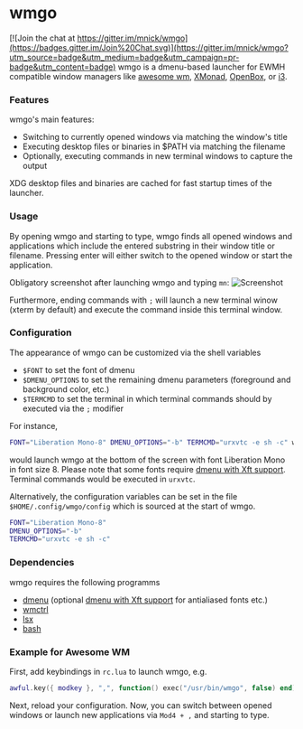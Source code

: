 # wmgo

[![Join the chat at https://gitter.im/mnick/wmgo](https://badges.gitter.im/Join%20Chat.svg)](https://gitter.im/mnick/wmgo?utm_source=badge&utm_medium=badge&utm_campaign=pr-badge&utm_content=badge)
wmgo is a dmenu-based launcher for EWMH compatible window 
managers like [awesome wm](http://awesome.naquadah.org/), 
[XMonad](http://xmonad.org/), [OpenBox](http://openbox.org/), 
or [i3](http://i3wm.org/).

### Features
wmgo's main features:
* Switching to currently opened windows via matching
  the window's title
* Executing desktop files or binaries in $PATH via
  matching the filename
* Optionally, executing commands in new terminal 
  windows to capture the output

XDG desktop files and binaries are cached for fast 
startup times of the launcher.

### Usage
By opening wmgo and starting to type, wmgo finds all 
opened windows and applications which include the 
entered substring in their window title or filename.
Pressing enter will either switch to the opened 
window or start the application.

Obligatory screenshot after launching wmgo and typing `mn`:
![Screenshot](http://i.imgur.com/ZruYtmT.png)

Furthermore, ending commands with `;` will launch a new
terminal winow (xterm by default) and execute the command 
inside this terminal window.

### Configuration
The appearance of wmgo can be customized via 
the shell variables 
* `$FONT` to set the font of dmenu
* `$DMENU_OPTIONS` to set the remaining dmenu parameters
   (foreground and background color, etc.)
* `$TERMCMD` to set the terminal in which terminal commands
   should by executed via the `;` modifier

For instance,
```bash
FONT="Liberation Mono-8" DMENU_OPTIONS="-b" TERMCMD="urxvtc -e sh -c" wmgo
```
would launch wmgo at the bottom of the screen with font 
Liberation Mono in font size 8. Please note that some 
fonts require [dmenu with Xft support](http://tools.suckless.org/dmenu/patches/xft).
Terminal commands would be executed in `urxvtc`.

Alternatively, the configuration variables can be set
in the file `$HOME/.config/wmgo/config` which 
is sourced at the start of wmgo.
```bash
FONT="Liberation Mono-8"
DMENU_OPTIONS="-b"
TERMCMD="urxvtc -e sh -c"
```
### Dependencies
wmgo requires the following programms
* [dmenu](http://tools.suckless.org/dmenu/) 
  (optional [dmenu with Xft support](http://tools.suckless.org/dmenu/patches/xft)
  for antialiased fonts etc.)
* [wmctrl](http://tomas.styblo.name/wmctrl/)
* [lsx](http://tools.suckless.org/lsx)
* [bash](http://www.gnu.org/software/bash/)

### Example for Awesome WM
First, add keybindings in `rc.lua` to launch wmgo, e.g.
```lua
awful.key({ modkey }, ",", function() exec("/usr/bin/wmgo", false) end)
```
Next, reload your configuration. Now, you can switch between opened windows
or launch new applications via `Mod4 + ,` and starting to type.
